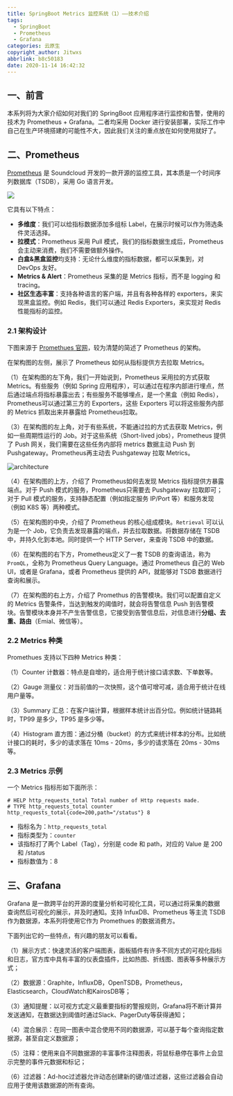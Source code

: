 ```yaml
---
title: SpringBoot Metrics 监控系统（1）——技术介绍
tags:
  - SpringBoot
  - Prometheus
  - Grafana
categories: 云原生
copyright_author: Jitwxs
abbrlink: b8c50183
date: 2020-11-14 16:42:32
---
```

## 一、前言

本系列将为大家介绍如何对我们的 SpringBoot 应用程序进行监控和告警，使用的技术为 Prometheus + Grafana。二者均采用 Docker 进行安装部署，实际工作中自己在生产环境搭建的可能性不大，因此我们关注的重点放在如何使用就好了。

## 二、Prometheus

[Prometheus](https://prometheus.io/) 是 Soundcloud 开发的一款开源的监控工具，其本质是一个时间序列数据库（TSDB），采用 Go 语言开发。

![](https://cdn.jsdelivr.net/gh/jitwxs/cdn/blog/posts/20201114153234.png)

它具有以下特点：

- **多维度**：我们可以给指标数据添加多组标 Label，在展示时候可以作为筛选条件灵活选择。
- **拉模式**：Prometheus 采用 Pull 模式，我们的指标数据生成后，Prometheus 会主动来消费，我们不需要做额外操作。
- **白盒&黑盒监控**均支持：无论什么维度的指标数据，都可以采集到，对 DevOps 友好。
- **Metrics & Alert**：Prometheus 采集的是 Metrics 指标，而不是 logging 和 tracing。
- **社区生态丰富**：支持各种语言的客户端，并且有各种各样的 exporters，来实现黑盒监控。例如 Redis，我们可以通过 Redis Exporters，来实现对 Redis 性能指标的监控。

### 2.1 架构设计

下图来源于 [Promethues 官网](https://prometheus.io/docs/introduction/overview/)，较为清楚的简述了 Prometheus 的架构。

在架构图的左侧，展示了 Prometheus 如何从指标提供方去拉取 Metrics。

（1）在架构图的左下角，我们一开始说到，Prometheus 采用拉的方式获取 Metrics。有些服务（例如 Spring 应用程序），可以通过在程序内部进行埋点，然后通过端点将指标暴露出去；有些服务不能够埋点，是一个黑盒（例如 Redis），Prometheus可以通过第三方的 Exporters，这些 Exporters 可以将这些服务内部的 Metrics 抓取出来并暴露给 Prometheus拉取。

（3）在架构图的左上角，对于有些系统，不能通过拉的方式去获取 Metrics，例如一些周期性运行的 Job。对于这些系统（Short-lived jobs），Prometheus 提供了 Push 网关，我们需要在这些任务内部将 metrics 数据主动 Push 到 Pushgateway。Prometheus再主动去 Pushgateway 拉取 Metrics。

![architecture](https://cdn.jsdelivr.net/gh/jitwxs/cdn/blog/posts/20201114163126.png)

（4）在架构图的上方，介绍了 Prometheus如何去发现 Metrics 指标提供方暴露端点。对于 Push 模式的服务，Prometheus只需要去 Pushgateway 拉取即可；对于 Pull 模式的服务，支持静态配置（例如指定服务 IP/Port 等）和服务发现（例如 K8S 等）两种模式。

（5）在架构图的中央，介绍了 Prometheus 的核心组成模块。`Retrieval` 可以认为是一个 Job，它负责去发现暴露的端点，并去拉取数据。将数据存储在 TSDB 中，并持久化到本地。同时提供一个 HTTP Server，来查询 TSDB 中的数据。

（6）在架构图的右下方，Prometheus定义了一套 TSDB 的查询语法，称为 `PromQL`，全称为 Prometheus Query Language。通过 Prometheus 自己的 Web UI，或者是 Grafana，或者 Prometheus 提供的 API，就能够对 TSDB 数据进行查询和展示。

（7）在架构图的右上方，介绍了 Promethus 的告警模块。我们可以配置自定义的 Metrics 告警条件，当达到触发的阈值时，就会将告警信息 Push 到告警模块。告警模块本身并不产生告警信息，它接受到告警信息后，对信息进行**分组、去重、路由**（Emial、微信等）。

### 2.2 Metrics 种类

Promethues 支持以下四种 Metrics 种类：

（1）Counter 计数器：特点是自增的，适合用于统计接口请求数、下单数等。

（2）Gauge 测量仪：对当前值的一次快照，这个值可增可减，适合用于统计在线用户量等。

（3）Summary 汇总：在客户端计算，根据样本统计出百分位。例如统计链路耗时，TP99 是多少，TP95 是多少等。

（4）Histogram 直方图：通过分桶（bucket）的方式来统计样本的分布。比如统计接口的耗时，多少的请求落在 10ms - 20ms，多少的请求落在 20ms - 30ms 等。

### 2.3 Metrics 示例

一个 Metrics 指标形如下面所示：

```
# HELP http_requests_total Total number of Http requests made.
# TYPE http_requests_total counter
http_requests_total{code=200,path="/status"} 8
```

- 指标名为：`http_requests_total`
- 指标类型为：`counter`
- 该指标打了两个 Label（Tag），分别是 code 和 path，对应的 Value 是 200 和 /status
- 指标数值为：8

## 三、Grafana

Grafana 是一款跨平台的开源的度量分析和可视化工具，可以通过将采集的数据查询然后可视化的展示，并及时通知。支持 InfuxDB、Prometheus 等主流 TSDB 作为数据源，本系列将使用它作为 Promethues 的数据消费方。

下面列出它的一些特点，有兴趣的朋友可以看看。

（1）展示方式：快速灵活的客户端图表，面板插件有许多不同方式的可视化指标和日志，官方库中具有丰富的仪表盘插件，比如热图、折线图、图表等多种展示方式；

（2）数据源：Graphite，InfluxDB，OpenTSDB，Prometheus，Elasticsearch，CloudWatch和KairosDB等；

（3）通知提醒：以可视方式定义最重要指标的警报规则，Grafana将不断计算并发送通知，在数据达到阈值时通过Slack、PagerDuty等获得通知；

（4）混合展示：在同一图表中混合使用不同的数据源，可以基于每个查询指定数据源，甚至自定义数据源；

（5）注释：使用来自不同数据源的丰富事件注释图表，将鼠标悬停在事件上会显示完整的事件元数据和标记；

（6）过滤器：Ad-hoc过滤器允许动态创建新的键/值过滤器，这些过滤器会自动应用于使用该数据源的所有查询。
